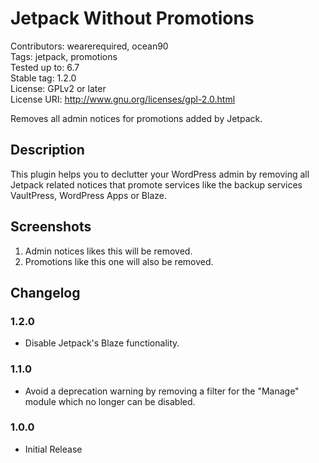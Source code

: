 # Jetpack Without Promotions #

Contributors: wearerequired, ocean90  
Tags: jetpack, promotions  
Tested up to: 6.7  
Stable tag: 1.2.0  
License: GPLv2 or later  
License URI: http://www.gnu.org/licenses/gpl-2.0.html  

Removes all admin notices for promotions added by Jetpack.

## Description ##

This plugin helps you to declutter your WordPress admin by removing all Jetpack related notices that promote services like the backup services VaultPress, WordPress Apps or Blaze.

## Screenshots ##

1. Admin notices likes this will be removed.
2. Promotions like this one will also be removed.

## Changelog ##

### 1.2.0 ##
* Disable Jetpack's Blaze functionality.

### 1.1.0 ###
* Avoid a deprecation warning by removing a filter for the "Manage" module which no longer can be disabled.

### 1.0.0 ###
* Initial Release
